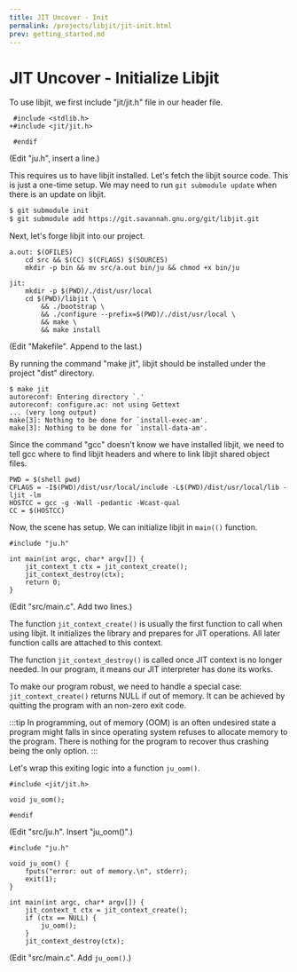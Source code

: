 ```yaml
---
title: JIT Uncover - Init
permalink: /projects/libjit/jit-init.html
prev: getting_started.md
---
```


# JIT Uncover - Initialize Libjit

To use libjit, we first include "jit/jit.h" file in our header file.

```diff{2}
 #include <stdlib.h>
+#include <jit/jit.h>

 #endif
```
(Edit "ju.h", insert a line.)

This requires us to have libjit installed. Let's fetch the libjit source code. This is just a one-time setup. We may need to run `git submodule update` when there is an update on libjit.

```bash
$ git submodule init
$ git submodule add https://git.savannah.gnu.org/git/libjit.git
```

Next, let's forge libjit into our project.

```{5,6,7,8,9,10,11}
a.out: $(OFILES)
	cd src && $(CC) $(CFLAGS) $(SOURCES)
	mkdir -p bin && mv src/a.out bin/ju && chmod +x bin/ju

jit:
	mkdir -p $(PWD)/./dist/usr/local
	cd $(PWD)/libjit \
		&& ./bootstrap \
		&& ./configure --prefix=$(PWD)/./dist/usr/local \
		&& make \
		&& make install
```
(Edit "Makefile". Append to the last.)

By running the command "make jit", libjit should be installed under the project "dist" directory.

```bash{1}
$ make jit
autoreconf: Entering directory `.'
autoreconf: configure.ac: not using Gettext
... (very long output)
make[3]: Nothing to be done for `install-exec-am'.
make[3]: Nothing to be done for `install-data-am'.
```

Since the command "gcc" doesn't know we have installed libjit, we need to tell gcc where to find libjit headers and where to link libjit shared object files.

```bash{2}
PWD = $(shell pwd)
CFLAGS = -I$(PWD)/dist/usr/local/include -L$(PWD)/dist/usr/local/lib -ljit -lm
HOSTCC = gcc -g -Wall -pedantic -Wcast-qual
CC = $(HOSTCC)
```

Now, the scene has setup. We can initialize libjit in `main(()` function.

```c{4,5}
#include "ju.h"

int main(int argc, char* argv[]) {
    jit_context_t ctx = jit_context_create();
    jit_context_destroy(ctx);
    return 0;
}
```
(Edit "src/main.c". Add two lines.)

The function `jit_context_create()` is usually the first function to call when using libjit. It initializes the library and prepares for JIT operations. All later function calls are attached to this context.

The function `jit_context_destroy()` is called once JIT context is no longer needed. In our program, it means our JIT interpreter has done its works.

To make our program robust, we need to handle a special case: `jit_context_create()` returns NULL if out of memory. It can be achieved by quitting the program with an non-zero exit code.

:::tip
In programming, out of memory (OOM) is an often undesired state a program might falls in since operating system refuses to allocate memory to the program. There is nothing for the program to recover thus crashing being the only option.
:::

Let's wrap this exiting logic into a function `ju_oom()`.

```c{3}
#include <jit/jit.h>

void ju_oom();

#endif
```
(Edit "src/ju.h". Insert "ju_oom()".)

```c{3,4,5,6,10,11,12}
#include "ju.h"

void ju_oom() {
    fputs("error: out of memory.\n", stderr);
    exit(1);
}

int main(int argc, char* argv[]) {
    jit_context_t ctx = jit_context_create();
    if (ctx == NULL) {
        ju_oom();
    }
    jit_context_destroy(ctx);
```
(Edit "src/main.c". Add `ju_oom()`.)
